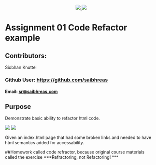 <p align='center'>
  <a href="https://github.com/saibhreas">
    <img src="https://img.shields.io/badge/GitHub-100000?style=flat&logo=github&logoColor=white">
  </a>
  
  <a href='https://www.linkedin.com/in/siobhanknuttel'>
      <img src='https://img.shields.io/badge/LinkedIn-blue?style=flat&logo=linkedin&labelColor=blue'>
  </a>
</p>

# Assignment 01 Code Refactor example

## Contributors:

Siobhan Knuttel

### Github User: https://github.com/saibhreas

#### Email: sr@saibhreas.com

## Purpose

Demonstrate basic ability to refactor html code.  

<a href= # ><img src="https://img.shields.io/badge/CSS3-1572B6?style=flat&logo=css3&logoColor=white"></a>
<a href= #><img src="https://img.shields.io/badge/HTML5-E34F26?tyle=flat&logo=html5&logoColor=white"> </a>


Given an index.html page that had some broken links and needed to have html semantics added for accessability.

##Homework called code refractor, because original course materials called the exercise ***Refractoring, not Refactoring! ***

